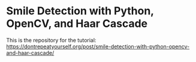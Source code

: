 # Smile Detection with Python, OpenCV, and Haar Cascade
This is the repository for the tutorial: https://dontrepeatyourself.org/post/smile-detection-with-python-opencv-and-haar-cascade/